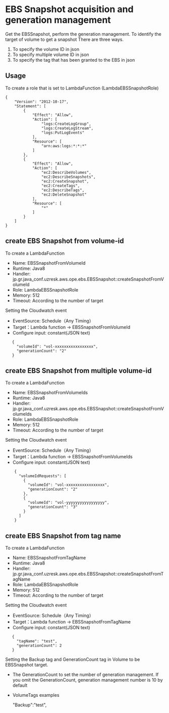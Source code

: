 EBS Snapshot acquisition and generation management
==================================================

Get the EBSSnapshot, perform the generation management.
To identify the target of volume to get a snapshot There are three ways.
1. To specify the volume ID in json
2. To specify multiple volume ID in json
3. To specify the tag that has been granted to the EBS in json


Usage
-----

To create a role that is set to LambdaFunction (LambdaEBSSnapshotRole)

    {
        "Version": "2012-10-17",
        "Statement": [
            {
                "Effect": "Allow",
                "Action": [
                    "logs:CreateLogGroup",
                    "logs:CreateLogStream",
                    "logs:PutLogEvents"
                ],
                "Resource": [
                    "arn:aws:logs:*:*:*"
                ]
            },
            {
                "Effect": "Allow",
                "Action": [
                    "ec2:DescribeVolumes",
                    "ec2:DescribeSnapshots",
                    "ec2:CreateSnapshot",
                    "ec2:CreateTags",
                    "ec2:DescribeTags",
                    "ec2:DeleteSnapshot"
                ],
                "Resource": [
                    "*"
                ]
            }
        ]
    }

create EBS Snapshot from volume-id
---

To create a LambdaFunction

- Name: EBSSnapshotFromVolumeId
- Runtime: Java8
- Handler: jp.gr.java_conf.uzresk.aws.ope.ebs.EBSSnapshot::createSnapshotFromVolumeId
- Role: LambdaEBSSnapshotRole
- Memory: 512
- Timeout: According to the number of target

Setting the Cloudwatch event

- EventSource: Schedule（Any Timing）
- Target：Lambda function -> EBSSnapshotFromVolumeId
- Configure input: constant(JSON text)

 ```
    {
      "volumeId": "vol-xxxxxxxxxxxxxxxxx",
      "generationCount": "2"
    }
  ```

create EBS Snapshot from multiple volume-id
---

To create a LambdaFunction

- Name: EBSSnapshotFromVolumeIds
- Runtime: Java8
- Handler: jp.gr.java_conf.uzresk.aws.ope.ebs.EBSSnapshot::createSnapshotFromVolumeIds
- Role: LambdaEBSSnapshotRole
- Memory: 512
- Timeout: According to the number of target

Setting the Cloudwatch event

- EventSource: Schedule（Any Timing）
- Target：Lambda function -> EBSSnapshotFromVolumeIds
- Configure input: constant(JSON text)

```
    {
      "volumeIdRequests": [
        {
          "volumeId": "vol-xxxxxxxxxxxxxxxxx",
          "generationCount": "2"
        },
        {
          "volumeId": "vol-yyyyyyyyyyyyyyyyy",
          "generationCount": "3"
        }
      ]
    }
 ```

create EBS Snapshot from tag name
---

To create a LambdaFunction

- Name: EBSSnapshotFromTagName
- Runtime: Java8
- Handler: jp.gr.java_conf.uzresk.aws.ope.ebs.EBSSnapshot::createSnapshotFromTagName
- Role: LambdaEBSSnapshotRole
- Memory: 512
- Timeout: According to the number of target

Setting the Cloudwatch event

- EventSource: Schedule（Any Timing）
- Target：Lambda function -> EBSSnapshotFromTagName
- Configure input: constant(JSON text)

 ```
    {
      "tagName": "test",
      "generationCount": 2
    }
 ```
 
Setting the Backup tag and GenerationCount tag in Volume to be EBSSnapshot target.

- The GenerationCount to set the number of generation management. If you omit the GenerationCount, generation management number is 10 by default
- VolumeTags examples

    "Backup":"test",







